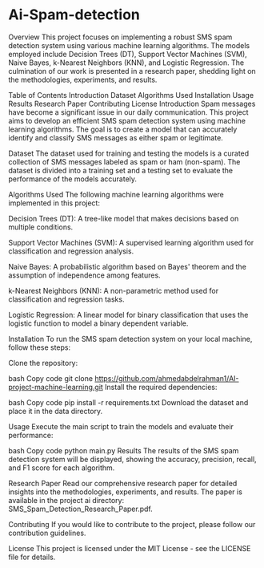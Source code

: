 # Ai-Spam-detection
Overview This project focuses on implementing a robust SMS spam detection system using various machine learning algorithms. The models employed include Decision Trees (DT), Support Vector Machines (SVM), Naive Bayes, k-Nearest Neighbors (KNN), and Logistic Regression. The culmination of our work is presented in a research paper, shedding light on the methodologies, experiments, and results.

Table of Contents Introduction Dataset Algorithms Used Installation Usage Results Research Paper Contributing License Introduction Spam messages have become a significant issue in our daily communication. This project aims to develop an efficient SMS spam detection system using machine learning algorithms. The goal is to create a model that can accurately identify and classify SMS messages as either spam or legitimate.

Dataset The dataset used for training and testing the models is a curated collection of SMS messages labeled as spam or ham (non-spam). The dataset is divided into a training set and a testing set to evaluate the performance of the models accurately.

Algorithms Used The following machine learning algorithms were implemented in this project:

Decision Trees (DT): A tree-like model that makes decisions based on multiple conditions.

Support Vector Machines (SVM): A supervised learning algorithm used for classification and regression analysis.

Naive Bayes: A probabilistic algorithm based on Bayes' theorem and the assumption of independence among features.

k-Nearest Neighbors (KNN): A non-parametric method used for classification and regression tasks.

Logistic Regression: A linear model for binary classification that uses the logistic function to model a binary dependent variable.

Installation To run the SMS spam detection system on your local machine, follow these steps:

Clone the repository:

bash Copy code git clone https://github.com/ahmedabdelrahman1/AI-project-machine-learning.git Install the required dependencies:

bash Copy code pip install -r requirements.txt Download the dataset and place it in the data directory.

Usage Execute the main script to train the models and evaluate their performance:

bash Copy code python main.py Results The results of the SMS spam detection system will be displayed, showing the accuracy, precision, recall, and F1 score for each algorithm.

Research Paper Read our comprehensive research paper for detailed insights into the methodologies, experiments, and results. The paper is available in the project ai directory: SMS_Spam_Detection_Research_Paper.pdf.

Contributing If you would like to contribute to the project, please follow our contribution guidelines.

License This project is licensed under the MIT License - see the LICENSE file for details.
